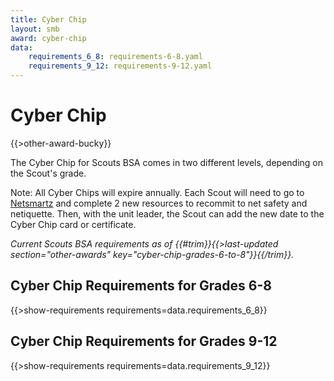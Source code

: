 ```yaml
---
title: Cyber Chip
layout: smb
award: cyber-chip
data:
    requirements_6_8: requirements-6-8.yaml
    requirements_9_12: requirements-9-12.yaml
---
```


# Cyber Chip

<div class="D(f) Fxd(c)--s">
<div class="Ta(c) Pt(1em)--s">
{{>other-award-bucky}}
</div>
<div>

The Cyber Chip for Scouts BSA comes in two different levels, depending on the Scout's grade.

Note: All Cyber Chips will expire annually. Each Scout will need to go to [Netsmartz](https://www.missingkids.org/NetSmartz) and complete 2 new resources to recommit to net safety and netiquette. Then, with the unit leader, the Scout can add the new date to the Cyber Chip card or certificate.

*Current Scouts BSA requirements as of {{#trim}}{{>last-updated section="other-awards" key="cyber-chip-grades-6-to-8"}}{{/trim}}.*

</div></div>

## Cyber Chip Requirements for Grades 6-8

{{>show-requirements requirements=data.requirements_6_8}}

## Cyber Chip Requirements for Grades 9-12

{{>show-requirements requirements=data.requirements_9_12}}
